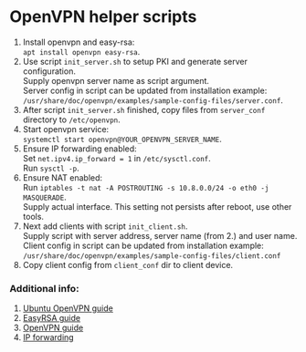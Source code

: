# OpenVPN helper scripts

1. Install openvpn and easy-rsa:\
`apt install openvpn easy-rsa`.
2. Use script `init_server.sh` to setup PKI and generate server configuration.\
Supply openvpn server name as script argument.\
Server config in script can be updated from installation example:\
`/usr/share/doc/openvpn/examples/sample-config-files/server.conf`.
4. After script `init_server.sh` finished, copy files from `server_conf` directory to `/etc/openvpn`.
5. Start openvpn service:\
`systemctl start openvpn@YOUR_OPENVPN_SERVER_NAME`.
6. Ensure IP forwarding enabled:\
Set `net.ipv4.ip_forward = 1` in `/etc/sysctl.conf`.\
Run `sysctl -p`.
7. Ensure NAT enabled:\
Run `iptables -t nat -A POSTROUTING -s 10.8.0.0/24 -o eth0 -j MASQUERADE`.\
Supply actual interface. This setting not persists after reboot, use other tools.
8. Next add clients with script `init_client.sh`.\
Supply script with server address, server name (from 2.) and user name.\
Client config in script can be updated from installation example:\
`/usr/share/doc/openvpn/examples/sample-config-files/client.conf`
10. Copy client config from `client_conf` dir to client device.

### Additional info:
1. [Ubuntu OpenVPN guide](https://ubuntu.com/server/docs/how-to-install-and-use-openvpn)
2. [EasyRSA guide](https://community.openvpn.net/openvpn/wiki/EasyRSA3-OpenVPN-Howto)
3. [OpenVPN guide](https://openvpn.net/community-resources/how-to/)
4. [IP forwarding](https://linuxconfig.org/how-to-turn-on-off-ip-forwarding-in-linux)
